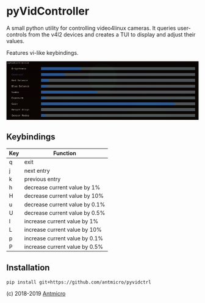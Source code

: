# pyVidController

A small python utility for controlling video4linux cameras.
It queries user-controls from the v4l2 devices and creates a TUI to display and adjust their values.

Features vi-like keybindings.

![](img/shot.png)

## Keybindings

| Key | Function                       |
|-----|--------------------------------|
| q   | exit                           |
| j   | next entry                     |
| k   | previous entry                 |
| h   | decrease current value by 1%   |
| H   | decrease current value by 10%  |
| u   | decrease current value by 0.1% |
| U   | decrease current value by 0.5% |
| l   | increase current value by 1%   |
| L   | increase current value by 10%  |
| p   | increase current value by 0.1% |
| P   | increase current value by 0.5% |

## Installation

    pip install git+https://github.com/antmicro/pyvidctrl

(c) 2018-2019 [Antmicro](https://antmicro.com)
